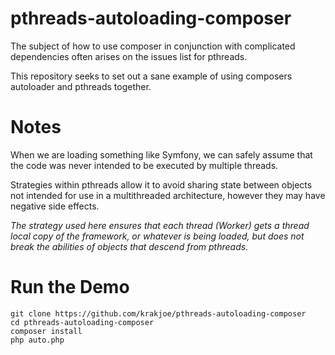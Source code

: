 pthreads-autoloading-composer
=============================

The subject of how to use composer in conjunction with complicated dependencies often arises on the issues list for pthreads.

This repository seeks to set out a sane example of using composers autoloader and pthreads together.

Notes
=====

When we are loading something like Symfony, we can safely assume that the code was never intended to be executed by multiple threads. 

Strategies within pthreads allow it to avoid sharing state between objects not intended for use in a multithreaded architecture, however they may
have negative side effects.

*The strategy used here ensures that each thread (Worker) gets a thread local copy of the framework, or whatever is being loaded, but does not break the abilities of objects that descend from pthreads.*

Run the Demo
============

    git clone https://github.com/krakjoe/pthreads-autoloading-composer
    cd pthreads-autoloading-composer
    composer install
    php auto.php
